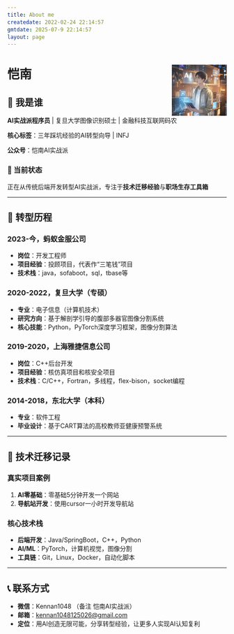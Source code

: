 ```yaml
---
title: About me
createdate: 2022-02-24 22:14:57
gmtdate: 2025-07-9 22:14:57
layout: page
---
```


<h1>恺南<img src="/images/kennanAi.png" width="25%" align ="right"></h1>

## 🎯 我是谁
**AI实战派程序员** | 复旦大学图像识别硕士 | 金融科技互联网码农

**核心标签**：三年踩坑经验的AI转型向导 | INFJ

**公众号**：恺南AI实战派

### 💼 当前状态
正在从传统后端开发转型AI实战派，专注于**技术迁移经验**与**职场生存工具箱**

---

## 🚀 转型历程

### 2023-今，蚂蚁金服公司
- **岗位**：开发工程师
- **项目经验**：投顾项目，代表作“三笔钱”项目
- **技术栈**：java，sofaboot，sql，tbase等

### 2020-2022，复旦大学（专硕）
- **专业**：电子信息（计算机技术）
- **研究方向**：基于解剖学引导的腹部多器官图像分割系统
- **核心技能**：Python，PyTorch深度学习框架，图像分割算法
  
### 2019-2020，上海雅捷信息公司
- **岗位**：C++后台开发
- **项目经验**：核仿真项目和核安全项目
- **技术栈**：C/C++，Fortran，多线程，flex-bison，socket编程
  
### 2014-2018，东北大学（本科）
- **专业**：软件工程
- **毕业设计**：基于CART算法的高校教师亚健康预警系统

---

## 🔧 技术迁移记录
### 真实项目案例
1. **AI零基础**：零基础5分钟开发一个网站
2. **导航站开发**：使用cursor一小时开发导航站

### 核心技术栈
- **后端开发**：Java/SpringBoot，C++，Python
- **AI/ML**：PyTorch，计算机视觉，图像分割
- **工具链**：Git，Linux，Docker，自动化脚本

---

## 📞 联系方式
- **微信**：Kennan1048 （备注 恺南AI实战派）
- **邮箱**：kennan1048125026@gmail.com
- **定位**：用AI创造无限可能，分享转型经验，让更多人实现AI认知复利

